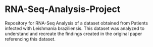 # RNA-Seq-Analysis-Project
Repository for RNA-Seq Analysis of a dataset obtained from Patients infected with Leishmania braziliensis. This dataset was analyzed to understand and recreate the findings created in the original paper referencing this dataset. 
